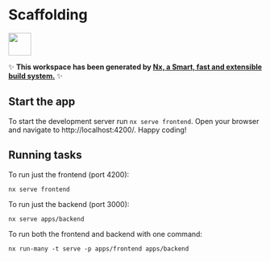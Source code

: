 # Scaffolding

<a alt="Nx logo" href="https://nx.dev" target="_blank" rel="noreferrer"><img src="https://raw.githubusercontent.com/nrwl/nx/master/images/nx-logo.png" width="45"></a>

✨ **This workspace has been generated by [Nx, a Smart, fast and extensible build system.](https://nx.dev)** ✨

## Start the app

To start the development server run `nx serve frontend`. Open your browser and navigate to http://localhost:4200/. Happy coding!

## Running tasks

To run just the frontend (port 4200):

```
nx serve frontend
```

To run just the backend (port 3000):

```
nx serve apps/backend
```

To run both the frontend and backend with one command:

```
nx run-many -t serve -p apps/frontend apps/backend
```

